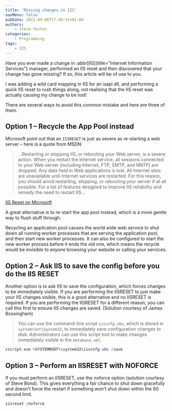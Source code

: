 ```yaml
---
title: 'Missing changes in IIS'
navMenu: false
pubDate: 2011-09-06T17:49:11+01:00
authors:
    - steve-fenton
categories:
    - Programming
tags:
    - IIS
---
```


Have you ever made a change in :abbr[IIS]{title="Internet Information Services"} manager, performed an IIS reset and then discovered that your change has gone missing? If so, this article will be of use to you.

I was adding a wild card mapping in IIS for an isapi dll, and performing a quick IIS reset to rush things along, not realising that the IIS reset was actually causing my change to be lost!

There are several ways to avoid this common mistake and here are three of them.

## Option 1 – Recycle the App Pool instead

Microsoft point out that an `IISRESET` is just as severe as re-starting a web server – here is a quote from MSDN:

> …Restarting or stopping IIS, or rebooting your Web server, is a severe action. When you restart the Internet service, all sessions connected to your Web server (including Internet, FTP, SMTP, and NNTP) are dropped. Any data held in Web applications is lost. All Internet sites are unavailable until Internet services are restarted. For this reason, you should avoid restarting, stopping, or rebooting your server if at all possible. For a list of features designed to improve IIS reliability and remedy the need to restart IIS…

[IIS Reset on Microsoft](https://www.microsoft.com/technet/prodtechnol/WindowsServer2003/Library/IIS/95826e7a-bac4-4e1f-bcb6-c52d49c9d7f4.mspx?mfr=true)

A great alternative is to re-start the app pool instead, which is a more gentle way to flush stuff through.

Recycling an application pool causes the world wide web service to shut down all running worker processes that are serving the application pool, and then start new worker processes. It can also be configured to start the new worker process before it ends the old one, which means the recycle would be invisible to anyone browsing your website or calling your services.

## Option 2 – Ask IIS to save the config before you do the IIS RESET

Another option is to ask IIS to save the configuration, which forces changes to be immediately visible. If you are performing the IISRESET to just make your IIS changes visible, this is a good alternative and no IISRESET is required. If you are performing the IISRESET for a different reason, you can call this first to ensure IIS changes are saved. (Solution courtesy of James Bossingham)

> You can use the command-line script `iiscnfg.vbs`, which is stored in `systemroot\System32`, to immediately save configuration changes to disk. Administrators can use this script tool to make changes immediately visible in the `metabase.xml`.

```powershell
cscript.exe %SYSTEMROOT%\system32\iiscnfg.vbs /save
```

## Option 3 – Perform an IISRESET with NOFORCE

If you must perform an IISRESET, use the noforce option (solution courtesy of Steve Bond). This gives everything a fair chance to shut down gracefully and doesn't force the restart if something won't shut down within the 60 second limit.

```powershell
iisreset /noforce
```
